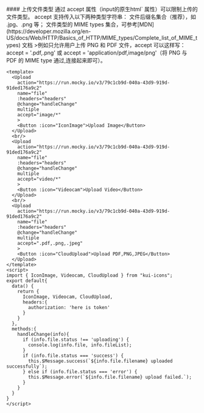 <cn>
#### 上传文件类型
通过 accept 属性（input的原生html` 属性）可以限制上传的文件类型。
accept 支持传入以下两种类型字符串：
文件后缀名集合（推荐），如 .jpg、.png 等；
文件类型的 MIME types 集合，可参考[MDN](https://developer.mozilla.org/en-US/docs/Web/HTTP/Basics_of_HTTP/MIME_types/Complete_list_of_MIME_types) 文档
>例如只允许用户上传 PNG 和 PDF 文件，accept 可以这样写： accept = '.pdf,.png' 或 accept = 'application/pdf,image/png'（将 PNG 与 PDF 的 MIME type 通过,连接起来即可）。
</cn>

```vue
<template>
  <Upload 
    action="https://run.mocky.io/v3/79c1cb9d-040a-43d9-919d-91ded176a9c2" 
    name="file"
    :headers="headers"
    @change="handleChange"
    multiple
    accept="image/*"
    >
    <Button :icon="IconImage">Upload Image</Button>
  </Upload>
  <br/>
  <Upload 
    action="https://run.mocky.io/v3/79c1cb9d-040a-43d9-919d-91ded176a9c2" 
    name="file"
    :headers="headers"
    @change="handleChange"
    multiple
    accept="video/*"
    >
    <Button :icon="Videocam">Upload Video</Button>
  </Upload>
  <br/>
  <Upload 
    action="https://run.mocky.io/v3/79c1cb9d-040a-43d9-919d-91ded176a9c2" 
    name="file"
    :headers="headers"
    @change="handleChange"
    multiple
    accept=".pdf,.png,.jpeg"
    >
    <Button :icon="CloudUpload">Upload PDF,PNG,JPEG</Button>
  </Upload>
</template>
<script>
import { IconImage, Videocam, CloudUpload } from "kui-icons";
export default{
  data() {
    return {
      IconImage, Videocam, CloudUpload,
      headers:{
        authorization: 'here is token'
      }
    }
  },
  methods:{
    handleChange(info){
      if (info.file.status !== 'uploading') {
        console.log(info.file, info.fileList);
      }
      if (info.file.status === 'success') {
        this.$Message.success(`${info.file.filename} uploaded successfully`);
      } else if (info.file.status === 'error') {
        this.$Message.error(`${info.file.filename} upload failed.`);
      }
    }
  }
}
</script>
```